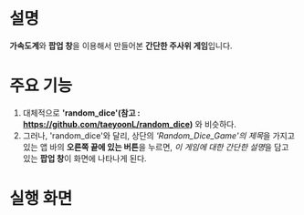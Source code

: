 # 설명
**가속도계**와 **팝업 창**을 이용해서 만들어본 **간단한 주사위 게임**입니다.

# 주요 기능
1. 대체적으로 **'random_dice'(참고 : https://github.com/taeyoonL/random_dice)** 와 비슷하다.
2. 그러나, 'random_dice'와 달리, 상단의 *'Random_Dice_Game'의 제목*을 가지고 있는 앱 바의 **오른쪽 끝에 있는 버튼**을 누르면, *이 게임에 대한 간단한 설명*을 담고 있는 **팝업 창**이 화면에 나타나게 된다.

# 실행 화면

